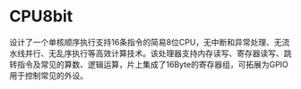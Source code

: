 # CPU8bit
设计了一个单核顺序执行支持16条指令的简易8位CPU，无中断和异常处理、无流水线并行、无乱序执行等高效计算技术。该处理器支持内存读写、寄存器读写、跳转指令及常见的算数、逻辑运算，片上集成了16Byte的寄存器组，可拓展为GPIO用于控制常见的外设。
